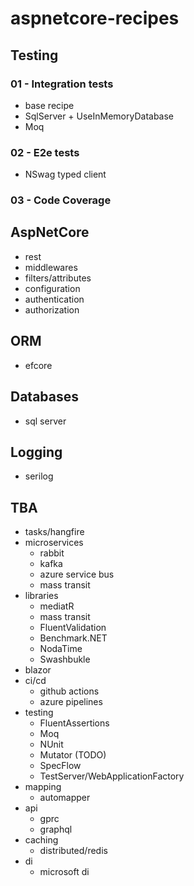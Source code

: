 # aspnetcore-recipes



## Testing

### 01 - Integration tests

 - base recipe
 - SqlServer + UseInMemoryDatabase
 - Moq

### 02 - E2e tests

 - NSwag typed client

### 03 - Code Coverage


## AspNetCore

 - rest
 - middlewares
 - filters/attributes
 - configuration
 - authentication
 - authorization

## ORM

 - efcore

## Databases

 - sql server
## Logging

 - serilog

## TBA

 - tasks/hangfire
 - microservices
   - rabbit
   - kafka
   - azure service bus
   - mass transit
 - libraries
   - mediatR
   - mass transit
   - FluentValidation
   - Benchmark.NET
   - NodaTime
   - Swashbukle
 - blazor
 - ci/cd
   - github actions
   - azure pipelines
 - testing
   - FluentAssertions
   - Moq
   - NUnit
   - Mutator (TODO)
   - SpecFlow
   - TestServer/WebApplicationFactory
 - mapping
   - automapper
 - api
   - gprc
   - graphql
 - caching
   - distributed/redis
 - di
   - microsoft di

##

